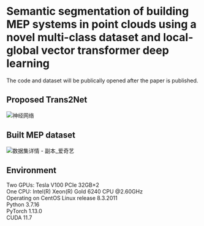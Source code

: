 # Semantic segmentation of building MEP systems in point clouds using a novel multi-class dataset and local-global vector transformer deep learning


The code and dataset will be publically opened after the paper is published.

Proposed Trans2Net
-
![神经网络](https://github.com/JingShuju/Trans2Net/assets/103243497/08a675da-8331-4fca-bf96-2805b60bd3a7)

Built MEP dataset
-
![数据集详情 - 副本_爱奇艺](https://github.com/JingShuju/Trans2Net/assets/103243497/aa43541c-5130-4b6e-af29-0046387d8bbf)

Environment
-
Two GPUs: Tesla V100 PCIe 32GB×2  
One CPU: Intel(R) Xeon(R) Gold 6240 CPU @2.60GHz  
Operating on CentOS Linux release 8.3.2011  
Python 3.7.16  
PyTorch 1.13.0  
CUDA 11.7  
